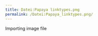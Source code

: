 ```yaml
---
title: Datei:Papaya linktypes.png
permalink: /Datei:Papaya_linktypes.png/
---
```


Importing image file